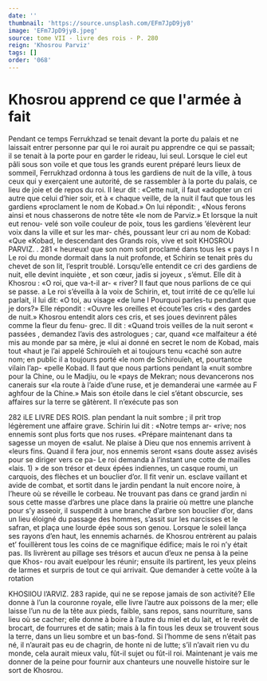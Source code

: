 ```yaml
---
date: ''
thumbnail: 'https://source.unsplash.com/EFm7JpD9jy8'
image: 'EFm7JpD9jy8.jpeg'
source: tome VII - livre des rois - P. 280
reign: 'Khosrou Parviz'
tags: []
order: '068'
---
```


# Khosrou apprend ce que l'armée à fait

Pendant ce temps Ferrukhzad se tenait devant la porte du palais et ne laissait entrer personne par qui le roi aurait pu apprendre ce qui se passait; il se tenait à la porte pour en garder le rideau, lui seul. Lorsque le ciel eut pâli sous son voile et que tous les grands eurent préparé leurs lieux de sommeil, Ferrukhzad ordonna à tous les gardiens de nuit de la ville, à tous ceux qui y exerçaient une autorité, de
se rassembler à la porte du palais, ce lieu de joie et de repos du roi. Il leur dit : «Cette nuit, il faut «adopter un cri autre que celui d’hier soir, et à
« chaque veille, de la nuit il faut que tous les gardiens «proclament le nom de Kobad.» On lui répondit:
, «Nous ferons ainsi et nous chasserons de notre tête «le nom de Parviz.» Et lorsque la nuit eut renou- velé son voile couleur de poix, tous les gardiens
’élevèrent leur voix dans la ville et sur les mar-
chés, poussant leur cri au nom de Kobad: «Que «Kobad, le descendant des Grands rois, vive et soit
KHOSROU PARVIZ. . 281 « heureux! que son nom soit proclamé dans tous les
« pays l n
Le roi du monde dormait dans la nuit profonde, et Schirin se tenait près du chevet de son lit, l’esprit troublé. Lorsqu’elle entendit ce cri des gardiens de
nuit, elle devint inquiète , et son cœur, jadis si joyeux , s’émut. Elle dit à Khosrou : «O roi, que va-t-il ar-
« river? Il faut que nous parlions de ce qui se passe. a Le roi s’éveilla à la voix de Schirin, et, tout irrité
de ce qu’elle lui parlait, il lui dit: «O toi, au visage «de lune l Pourquoi parles-tu pendant que je dors?» Elle répondit : «Ouvre les oreilles et écoute’les cris
« des gardes de nuit.» Khosrou entendit alors ces cris,
et ses joues devinrent pâles comme la fleur du fenu-
grec. Il dit : «Quand trois veilles de la nuit seront « passées , demandez l’avis des astrologues ; car, quand
«ce malfaiteur a été mis au monde par sa mère, je
«lui ai donné en secret le nom de Kobad, mais tout «haut je l’ai appelé Schirouïeh et ai toujours tenu
«caché son autre nom; en public il a toujours porté
«le nom de Schirouïeh, et, pourtantce vilain l’ap- «pelle Kobad. Il faut que nous partions pendant la «nuit sombre pour la Chine, ou le Madjiu, ou le
«pays de Mekran; nous devancerons nos canerais sur «la route à l’aide d’une ruse, et je demanderai une
«armée au F aghfour de la Chine.»
Mais son étoile dans le ciel s’étant obscurcie, ses affaires sur la terre se gâtèrent. Il n’exécute pas son

282 iLE LIVRE DES ROIS.
plan pendant la nuit sombre ; il prit trop légèrement une affaire grave. Schirin lui dit : «Notre temps ar- «rive; nos ennemis sont plus forts que nos ruses. «Prépare maintenant dans ta sagesse un moyen de «salut. Ne plaise à Dieu que nos ennemis arrivent à «leurs fins. Quand il fera jour, nos ennemis seront «sans doute assez avisés pour se diriger vers ce pa-
Le roi demanda à l’instant une cotte de mailles «lais. 1) »
de son trésor et deux épées indiennes, un casque
roumi, un carquois, des flèches et un bouclier d’or.
Il fit venir un. esclave vaillant et avide de combat, et
sortit dans le jardin pendant la nuit encore noire, à l’heure où se réveille le corbeau. Ne trouvant pas
dans ce grand jardin ni sous cette masse d’arbres une place dans la prairie où mettre une planche
pour s’y asseoir, il suspendit à une branche d’arbre
son bouclier d’or, dans un lieu éloigné du passage
des hommes, s’assit sur les narcisses et le safran, et plaça une lourde épée sous son genou.
Lorsque le soleil lança ses rayons d’en haut, les ennemis acharnés. de Khosrou entrèrent au palais et’ fouillèrent tous les coins de ce magnifique édifice; mais le roi n’y était pas. Ils livrèrent au pillage ses trésors et aucun d’eux ne pensa à la peine que Khos-
rou avait euelpour les réunir; ensuite ils partirent,
les yeux pleins de larmes et surpris de tout ce qui arrivait. Que demander à cette voûte à la rotation

KHOSllOU l’ARVlZ. 283 rapide, qui ne se repose jamais de son activité? Elle
donne à l’un la couronne royale, elle livre l’autre
aux poissons de la mer; elle laisse l’un nu de la tête
aux pieds, faible, sans repos, sans nourriture, sans
lieu où se cacher; elle donne à boire à l’autre du
miel et du lait, et le revêt de brocart, de fourrures
et de satin; mais à la fin tous les deux se trouvent
sous la terre, dans un lieu sombre et un bas-fond. Si l’homme de sens n’était pas né, il n’aurait pas eu de
chagrin, de honte ni de lutte; s’il n’avait rien vu du
monde, cela aurait mieux valu, fût-il sujet ou fût-il roi.
Maintenant je vais me donner de la peine pour fournir aux chanteurs une nouvelle histoire sur le sort de Khosrou.
